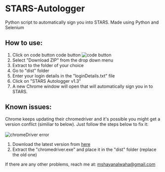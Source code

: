 # STARS-Autologger
Python script to automatically sign you into STARS. Made using Python and Selenium

## How to use:
1. Click on code button code button
![code button](https://github.com/SCORPIA2004/STARS-Autologger/assets/62741526/24bd2905-bfd4-42cc-a5eb-71b9bc198306)
2. Select "Download ZIP" from the drop down menu
3. Extract to the folder of your choice
4. Go to "dist" folder
5. Enter your login details in the "loginDetails.txt" file
6. Click on "STARS Autologger v1.3"
7. A new Chrome window will open that will automatically sign you in to STARS.

## Known issues:
Chrome keeps updating their chromedriver and it's possible you might get a version conflict (similiar to below). Just follow the steps below to fix it:
<br><br>
![chromeDriver error](https://github.com/SCORPIA2004/STARS-Autologger/assets/62741526/989e4c7b-697f-49f2-9468-20351662bcb1)
<br>

1. Download the latest version from <a href="https://chromedriver.chromium.org/downloads">here</a>
2. Extract the "chromedriver.exe" and place it in the "dist" folder (replace the old one)

If there are any other problems, reach me at: mshayanalwaha@gmail.com
